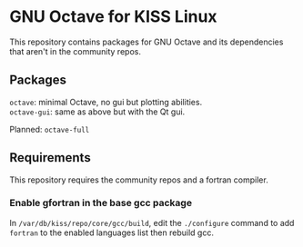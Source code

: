 # GNU Octave for KISS Linux

This repository contains packages for GNU Octave and its dependencies that aren't in the community repos.


## Packages

`octave`: minimal Octave, no gui but plotting abilities.  
`octave-gui`: same as above but with the Qt gui.

Planned: `octave-full`

## Requirements

This repository requires the community repos and a fortran compiler.

### Enable gfortran in the base gcc package

In `/var/db/kiss/repo/core/gcc/build`, edit the `./configure` command to add `fortran` to the enabled languages list then rebuild gcc.
